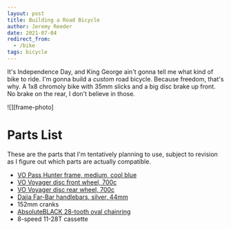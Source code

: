 ```yaml
---
layout: post
title: Building a Road Bicycle
author: Jeremy Reeder
date: 2021-07-04
redirect_from:
  - /bike
tags: bicycle
---
```


It's Independence Day, and King George ain't gonna tell me what kind of bike to
ride.  I'm gonna build a _custom_ road bicycle. Because freedom, that's why. A
1x8 chromoly bike with 35mm slicks and a big disc brake up front. No brake on
the rear, I don't believe in those.

<div class="gallery" markdown=1>
![][frame-photo]
</div>

# Parts List

These are the parts that I'm tentatively planning to use, subject to revision
as I figure out which parts are actually compatible.

- [VO Pass Hunter frame, medium, cool blue][frame]
- [VO Voyager disc front wheel, 700c][front-wheel]
- [VO Voyager disc rear wheel, 700c][rear-wheel]
- [Dajia Far-Bar handlebars, silver, 44mm][handlebar]
- 152mm cranks
- [AbsoluteBLACK 28-tooth oval chainring][chainring]
- 8-speed 11-28T cassette

[frame-photo]: https://cdn.shopify.com/s/files/1/2196/9775/products/blueprofile.jpg?v=1592251650

[frame]:       https://velo-orange.com/collections/pass-hunter/products/pass-hunter?variant=31812586766473
[front-wheel]: https://velo-orange.com/collections/wheels/products/voyager-disc-front-wheel?variant=16090221281329
[rear-wheel]:  https://velo-orange.com/collections/wheels/products/voyager-disc-rear-wheel?variant=16090226229297
[handlebar]:   https://velo-orange.com/collections/handlebars/products/dajia-cycleworks-far-bar-handlebar
[chainring]:   https://absoluteblack.cc/raceface-oval.html
